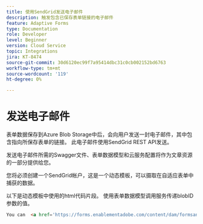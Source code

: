 ```yaml
---
title: 使用SendGrid发送电子邮件
description: 触发包含已保存表单链接的电子邮件
feature: Adaptive Forms
type: Documentation
role: Developer
level: Beginner
version: Cloud Service
topic: Integrations
jira: KT-8474
source-git-commit: 30d6120ec99f7a95414dbc31c0cb002152bd6763
workflow-type: tm+mt
source-wordcount: '119'
ht-degree: 0%

---
```


# 发送电子邮件

表单数据保存到Azure Blob Storage中后，会向用户发送一封电子邮件，其中包含指向所保存表单的链接。 此电子邮件使用SendGrid REST API发送。

发送电子邮件所需的Swagger文件、表单数据模型和云服务配置将作为文章资源的一部分提供给您。

您将必须创建一个SendGrid帐户，这是一个动态模板，可以摄取在自适应表单中捕获的数据。


以下是动态模板中使用的html代码片段。 使用表单数据模型调用服务传递blobID参数的值。

```html
You can  <a href='https://forms.enablementadobe.com/content/dam/formsanddocuments/azureportalstorage/creditcardapplication/jcr:content?wcmmode=disabled&ampguid={{blobID}}'>access your application here</a> and complete it.
```


